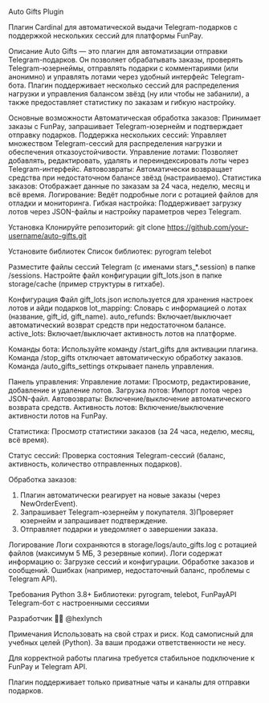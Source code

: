 Auto Gifts Plugin

Плагин Cardinal для автоматической выдачи Telegram-подарков с поддержкой нескольких сессий для платформы FunPay.

Описание
Auto Gifts — это плагин для автоматизации отправки Telegram-подарков. Он позволяет обрабатывать заказы, проверять Telegram-юзернеймы, отправлять подарки с комментариями (или анонимно) и управлять лотами через удобный интерфейс Telegram-бота. Плагин поддерживает несколько сессий для распределения нагрузки и управления балансом звёзд (ну или чтобы не забанили), а также предоставляет статистику по заказам и гибкую настройку.

Основные возможности
Автоматическая обработка заказов: Принимает заказы с FunPay, запрашивает Telegram-юзернейм и подтверждает отправку подарков.
Поддержка нескольких сессий: Управляет множеством Telegram-сессий для распределения нагрузки и обеспечения отказоустойчивости.
Управление лотами: Позволяет добавлять, редактировать, удалять и переиндексировать лоты через Telegram-интерфейс.
Автовозвраты: Автоматически возвращает средства при недостаточном балансе звёзд (настраиваемо).
Статистика заказов: Отображает данные по заказам за 24 часа, неделю, месяц и всё время.
Логирование: Ведёт подробные логи с ротацией файлов для отладки и мониторинга.
Гибкая настройка: Поддерживает загрузку лотов через JSON-файлы и настройку параметров через Telegram.

Установка
Клонируйте репозиторий:
git clone https://github.com/your-username/auto-gifts.git

Установите библиотек
Список библиотек:
pyrogram
telebot

Разместите файлы сессий Telegram (с именами stars_*.session) в папке /sessions.
Настройте файл конфигурации gift_lots.json в папке storage/cache (пример структуры в гитхабе).

Конфигурация
Файл gift_lots.json используется для хранения настроек лотов и айди подарков
lot_mapping: Словарь с информацией о лотах (название, gift_id, gift_name).
auto_refunds: Включает/выключает автоматический возврат средств при недостаточном балансе.
active_lots: Включает/выключает активность лотов на платформе.

Команды бота:
Используйте команду /start_gifts для активации плагина.
Команда /stop_gifts отключает автоматическую обработку заказов.
Команда /auto_gifts_settings открывает панель управления.

Панель управления:
Управление лотами: Просмотр, редактирование, добавление и удаление лотов.
Загрузка лотов: Импорт лотов через JSON-файл.
Автовозвраты: Включение/выключение автоматического возврата средств.
Активность лотов: Включение/выключение активности лотов на FunPay.

Статистика: Просмотр статистики заказов (за 24 часа, неделю, месяц, всё время).

Статус сессий: Проверка состояния Telegram-сессий (баланс, активность, количество отправленных подарков).



Обработка заказов:

1) Плагин автоматически реагирует на новые заказы (через NewOrderEvent).
2) Запрашивает Telegram-юзернейм у покупателя.
3)Проверяет юзернейм и запрашивает подтверждение.
4) Отправляет подарки и уведомляет о завершении заказа.

Логирование
Логи сохраняются в storage/logs/auto_gifts.log с ротацией файлов (максимум 5 МБ, 3 резервные копии). Логи содержат информацию о:
Загрузке сессий и конфигурации.
Обработке заказов и сообщений.
Ошибках (например, недостаточный баланс, проблемы с Telegram API).

Требования
Python 3.8+
Библиотеки: pyrogram, telebot, FunPayAPI
Telegram-бот с настроенными сессиями

Разработчик
👨‍💻 @hexlynch

Примечания
Использовать на свой страх и риск. Код самописный для учебных целей (Python). За ваши продажи ответственности не несу.



Для корректной работы плагина требуется стабильное подключение к FunPay и Telegram API.



Плагин поддерживает только приватные чаты и каналы для отправки подарков.
